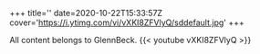 +++
title=''
date=2020-10-22T15:33:57Z
cover='https://i.ytimg.com/vi/vXKI8ZFVlyQ/sddefault.jpg'
+++

All content belongs to GlennBeck.
{{< youtube vXKI8ZFVlyQ >}}
